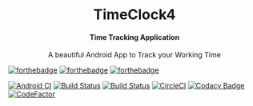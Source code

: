 <h1 align="center">TimeClock4</h1>
<h4 align="center">Time Tracking Application</h4>
<p align="center">A beautiful Android App to Track your Working Time</p>

[![forthebadge](https://forthebadge.com/images/badges/built-for-android.svg)](https://forthebadge.com)
[![forthebadge](https://forthebadge.com/images/badges/built-with-swag.svg)](https://forthebadge.com)
[![forthebadge](https://forthebadge.com/images/badges/made-with-crayons.svg)](https://forthebadge.com)

<!--
<img src="https://github.com/nikita-t1/branchTest/blob/master/new_icon_foreground.png" width="200" class="center">
-->

[![Android CI](https://github.com/nikita-t1/TimeClock4/workflows/Android%20CI/badge.svg?branch=master)](https://github.com/nikita-t1/TimeClock4/actions)
[![Build Status](https://travis-ci.com/nikita-t1/TimeClock4.svg?branch=master)](https://travis-ci.com/nikita-t1/TimeClock4)
[![Build Status](https://app.bitrise.io/app/9dc2cc43efbe3f4f/status.svg?token=yogW-czpNB7RHOqd9N1wig)](https://app.bitrise.io/app/9dc2cc43efbe3f4f)
[![CircleCI](https://circleci.com/gh/nikita-t1/Circle.svg?style=svg)](https://circleci.com/gh/nikita-t1/Circle)
[![Codacy Badge](https://api.codacy.com/project/badge/Grade/25e51980c1094de0a1f2a80ecb8f9cd2)](https://www.codacy.com/manual/nikita-t1/TimeClock4?utm_source=github.com&amp;utm_medium=referral&amp;utm_content=nikita-t1/TimeClock4&amp;utm_campaign=Badge_Grade)
[![CodeFactor](https://www.codefactor.io/repository/github/nikita-t1/timeclock4/badge)](https://www.codefactor.io/repository/github/nikita-t1/timeclock4)
<!--
[![CodeFactor](https://www.codefactor.io/repository/github/nikita-t1/timeclock4/badge/master)](https://www.codefactor.io/repository/github/nikita-t1/timeclock4/overview/master)
-->
